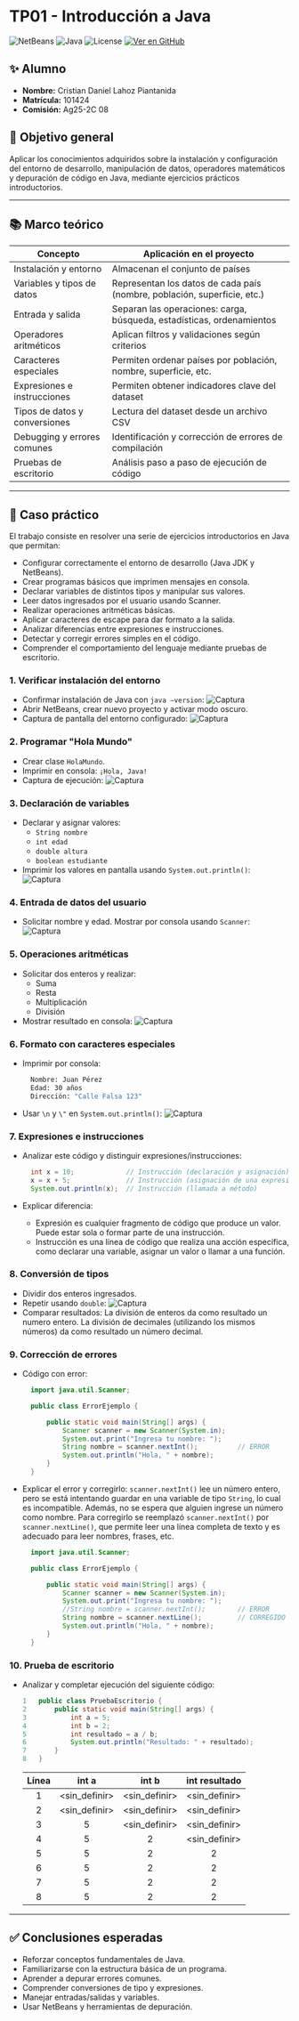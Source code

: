 # TP01 - Introducción a Java

![NetBeans](https://img.shields.io/badge/NetBeans-1B6AC6?logo=apache-netbeans-ide&logoColor=white) ![Java](https://img.shields.io/badge/Java-21.0.8.LTS-red.svg) ![License](https://img.shields.io/badge/license-MIT-green.svg) [![Ver en GitHub](https://img.shields.io/badge/Repositorio-GitHub-black?logo=github)](https://github.com/m415x/UTN-TUPaD-P2/tree/main/src/TP01)

## ✨ Alumno

- **Nombre:** Cristian Daniel Lahoz Piantanida
- **Matrícula:** 101424
- **Comisión:** Ag25-2C 08

## 🎯 Objetivo general

Aplicar los conocimientos adquiridos sobre la instalación y configuración del entorno de desarrollo, manipulación de datos, operadores matemáticos y depuración de código en Java, mediante ejercicios prácticos introductorios.

---

## 📚 Marco teórico

| Concepto                      | Aplicación en el proyecto                                                |
| ----------------------------- | ------------------------------------------------------------------------ |
| Instalación y entorno         | Almacenan el conjunto de países                                          |
| Variables y tipos de datos    | Representan los datos de cada país (nombre, población, superficie, etc.) |
| Entrada y salida              | Separan las operaciones: carga, búsqueda, estadísticas, ordenamientos    |
| Operadores aritméticos        | Aplican filtros y validaciones según criterios                           |
| Caracteres especiales         | Permiten ordenar países por población, nombre, superficie, etc.          |
| Expresiones e instrucciones   | Permiten obtener indicadores clave del dataset                           |
| Tipos de datos y conversiones | Lectura del dataset desde un archivo CSV                                 |
| Debugging y errores comunes   | Identificación y corrección de errores de compilación                    |
| Pruebas de escritorio         | Análisis paso a paso de ejecución de código                              |

---

## 🧪 Caso práctico

El trabajo consiste en resolver una serie de ejercicios introductorios en Java que
permitan:

- Configurar correctamente el entorno de desarrollo (Java JDK y NetBeans).
- Crear programas básicos que imprimen mensajes en consola.
- Declarar variables de distintos tipos y manipular sus valores.
- Leer datos ingresados por el usuario usando Scanner.
- Realizar operaciones aritméticas básicas.
- Aplicar caracteres de escape para dar formato a la salida.
- Analizar diferencias entre expresiones e instrucciones.
- Detectar y corregir errores simples en el código.
- Comprender el comportamiento del lenguaje mediante pruebas de escritorio.

### 1. Verificar instalación del entorno

- Confirmar instalación de Java con `java –version`:
  ![Captura](../img/tp01-ej01.png)
- Abrir NetBeans, crear nuevo proyecto y activar modo oscuro.
- Captura de pantalla del entorno configurado:
  ![Captura](../img/tp01-ej02.png)

### 2. Programar "Hola Mundo"

- Crear clase `HolaMundo`.
- Imprimir en consola: `¡Hola, Java!`
- Captura de ejecución:
  ![Captura](../img/tp01-ej03.png)

### 3. Declaración de variables

- Declarar y asignar valores:
  - `String nombre`
  - `int edad`
  - `double altura`
  - `boolean estudiante`
- Imprimir los valores en pantalla usando `System.out.println()`:
  ![Captura](../img/tp01-ej04.png)

### 4. Entrada de datos del usuario

- Solicitar nombre y edad. Mostrar por consola usando `Scanner`:
  ![Captura](../img/tp01-ej05.png)

### 5. Operaciones aritméticas

- Solicitar dos enteros y realizar:
  - Suma
  - Resta
  - Multiplicación
  - División
- Mostrar resultado en consola:
  ![Captura](../img/tp01-ej06.png)

### 6. Formato con caracteres especiales

- Imprimir por consola:

  ```cmd
    Nombre: Juan Pérez
    Edad: 30 años
    Dirección: "Calle Falsa 123"
  ```

- Usar `\n` y `\"` en `System.out.println()`:
  ![Captura](../img/tp01-ej07.png)

### 7. Expresiones e instrucciones

- Analizar este código y distinguir expresiones/instrucciones:

  ```java
    int x = 10;             // Instrucción (declaración y asignación)
    x = x + 5;              // Instrucción (asignación de una expresión)
    System.out.println(x);  // Instrucción (llamada a método)
  ```

- Explicar diferencia:
  - Expresión es cualquier fragmento de código que produce un valor. Puede estar sola o formar parte de una instrucción.
  - Instrucción es una línea de código que realiza una acción específica, como declarar una variable, asignar un valor o llamar a una función.

### 8. Conversión de tipos

- Dividir dos enteros ingresados.
- Repetir usando `double`:
  ![Captura](../img/tp01-ej08.png)
- Comparar resultados: La división de enteros da como resultado un numero entero. La división de decimales (utilizando los mismos números) da como resultado un número decimal.

### 9. Corrección de errores

- Código con error:

  ```java
    import java.util.Scanner;

    public class ErrorEjemplo {

        public static void main(String[] args) {
            Scanner scanner = new Scanner(System.in);
            System.out.print("Ingresa tu nombre: ");
            String nombre = scanner.nextInt();          // ERROR
            System.out.println("Hola, " + nombre);
        }
    }
  ```

- Explicar el error y corregirlo: `scanner.nextInt()` lee un número entero, pero se está intentando guardar en una variable de tipo `String`, lo cual es incompatible. Además, no se espera que alguien ingrese un número como nombre. Para corregirlo se reemplazó `scanner.nextInt()` por `scanner.nextLine()`, que permite leer una línea completa de texto y es adecuado para leer nombres, frases, etc.

  ```java
    import java.util.Scanner;

    public class ErrorEjemplo {

        public static void main(String[] args) {
            Scanner scanner = new Scanner(System.in);
            System.out.print("Ingresa tu nombre: ");
            //String nombre = scanner.nextInt();        // ERROR
            String nombre = scanner.nextLine();         // CORREGIDO
            System.out.println("Hola, " + nombre);
        }
    }
  ```

### 10. Prueba de escritorio

- Analizar y completar ejecución del siguiente código:

  ```java
  1   public class PruebaEscritorio {
  2       public static void main(String[] args) {
  3           int a = 5;
  4           int b = 2;
  5           int resultado = a / b;
  6           System.out.println("Resultado: " + resultado);
  7       }
  8   }
  ```

  | Línea              | <center>int a</center> | <center>int b</center> | <center>int resultado</center> |
  | ------------------ | ---------------------- | ---------------------- | ------------------------------ |
  | <center>1</center> | <sin_definir>          | <sin_definir>          | <sin_definir>                  |
  | <center>2</center> | <sin_definir>          | <sin_definir>          | <sin_definir>                  |
  | <center>3</center> | <center>5</center>     | <sin_definir>          | <sin_definir>                  |
  | <center>4</center> | <center>5</center>     | <center>2</center>     | <sin_definir>                  |
  | <center>5</center> | <center>5</center>     | <center>2</center>     | <center>2</center>             |
  | <center>6</center> | <center>5</center>     | <center>2</center>     | <center>2</center>             |
  | <center>7</center> | <center>5</center>     | <center>2</center>     | <center>2</center>             |
  | <center>8</center> | <center>5</center>     | <center>2</center>     | <center>2</center>             |

---

## ✅ Conclusiones esperadas

- Reforzar conceptos fundamentales de Java.
- Familiarizarse con la estructura básica de un programa.
- Aprender a depurar errores comunes.
- Comprender conversiones de tipo y expresiones.
- Manejar entradas/salidas y variables.
- Usar NetBeans y herramientas de depuración.
